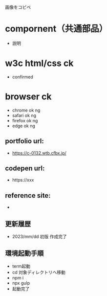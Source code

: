 画像をコピペ

# compornent（共通部品）
- 説明

# w3c html/css ck
- confirmed

# browser ck
- chrome ok ng
- safari ok ng
- firefox ok ng
- edge ok ng

## portfolio url:

- https://c-0132.wtb.cfbx.jp/

## codepen url:
- https://xxx

## reference site:
- 

## 更新履歴

- 2023/mm/dd 初版 作成完了

## 環境起動手順
- term起動
- cd 対象ディレクトリへ移動
- npm i
- npx gulp
- 起動完了
